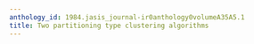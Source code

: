 ```yaml
---
anthology_id: 1984.jasis_journal-ir0anthology0volumeA35A5.1
title: Two partitioning type clustering algorithms
---
```

